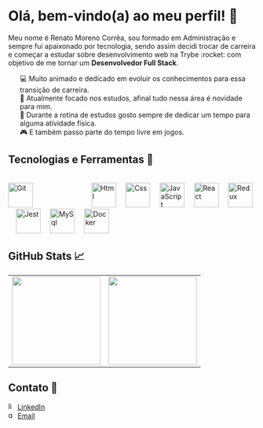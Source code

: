 # Olá, bem-vindo(a) ao meu perfil! 👋

<p>Meu nome é Renato Moreno Corrêa, sou formado em Administração e sempre fui apaixonado por tecnologia, sendo assim decidi trocar de carreira e começar a estudar sobre desenvolvimento web na Trybe :rocket: com objetivo de me tornar um <b>Desenvolvedor Full Stack</b>.</p>

<ul style="list-style-type:none">
  <li>💻 Muito animado e dedicado em evoluir os conhecimentos para essa transição de carreira.</li>
  <li>📖 Atualmente focado nos estudos, afinal tudo nessa área é novidade para mim.</li>
  <li>🏃 Durante a rotina de estudos gosto sempre de dedicar um tempo para alguma atividade física.</li>
  <li>🎮 E também passo parte do tempo livre em jogos.</li>
</ul>

## Tecnologias e Ferramentas 🧰
<br>
<div>
  <img alt="Git" height="50" width="50" style="margin-right: 100px;" src="https://cdn.jsdelivr.net/gh/devicons/devicon/icons/git/git-original.svg">
  &nbsp
  &nbsp
  <img alt="Html" height="50" width="50" src="https://cdn.jsdelivr.net/gh/devicons/devicon/icons/html5/html5-original.svg">
  &nbsp
  &nbsp
  <img alt="Css" height="50" width="50" src="https://cdn.jsdelivr.net/gh/devicons/devicon/icons/css3/css3-original.svg">
  &nbsp
  &nbsp
  <img alt="JavaScript" height="50" width="50" src="https://cdn.jsdelivr.net/gh/devicons/devicon/icons/javascript/javascript-original.svg">
  &nbsp
  &nbsp
  <img alt="React" height="50" width="50" src="https://cdn.jsdelivr.net/gh/devicons/devicon/icons/react/react-original.svg">
  &nbsp
  &nbsp
  <img alt="Redux" height="50" width="50" src="https://cdn.jsdelivr.net/gh/devicons/devicon/icons/redux/redux-original.svg">
  &nbsp
  &nbsp
  <img alt="Jest" height="50" width="50" src="https://cdn.jsdelivr.net/gh/devicons/devicon/icons/jest/jest-plain.svg">
  &nbsp
  &nbsp
  <img alt="MySql" height="50" width="50" src="https://cdn.jsdelivr.net/gh/devicons/devicon/icons/mysql/mysql-original-wordmark.svg">
  &nbsp
  &nbsp
  <img alt="Docker" height="50" width="50" src="https://cdn.jsdelivr.net/gh/devicons/devicon/icons/docker/docker-original.svg" />
</div>

## GitHub Stats 📈
<table>
  <tr>
    <td>
      <a href="https://github.com/ree1moreno" target="_blank">
        <img align="center" height="180em" src="https://github-readme-stats.vercel.app/api?username=ree1moreno&show_icons=true&theme=vision-friendly-dark&include_all_commits=true&count_private=true" />
      </a>
    </td>
    <td>
      <a href="https://github.com/ree1moreno" target="_blank" target="_blank">
        <img align="center" height="180em" src="https://github-readme-stats.vercel.app/api/top-langs/?username=ree1moreno&layout=compact&langs_count=7&theme=vision-friendly-dark" />
      </a>
    </td>
  </tr>
</table>

## Contato 📮
<div>
  <img width="15px" alt="linkedIn" src="https://cdn.jsdelivr.net/gh/devicons/devicon/icons/linkedin/linkedin-original.svg" />
  <a href="https://www.linkedin.com/in/reemoreno/">LinkedIn</a>
  <br>
  <img width="15px" alt="gmail" src="https://cdn.jsdelivr.net/gh/devicons/devicon/icons/google/google-original.svg" />
  <a href="mailto: renats.mc@gmail.com">Email</a>

</div>

